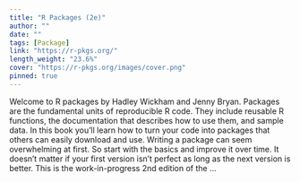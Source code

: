 ```yaml
---
title: "R Packages (2e)"
author: ""
date: ""
tags: [Package]
link: "https://r-pkgs.org/"
length_weight: "23.6%"
cover: "https://r-pkgs.org/images/cover.png"
pinned: true
---
```


Welcome to R packages by Hadley Wickham and Jenny Bryan. Packages are the fundamental units of reproducible R code. They include reusable R functions, the documentation that describes how to use them, and sample data. In this book you’ll learn how to turn your code into packages that others can easily download and use. Writing a package can seem overwhelming at first. So start with the basics and improve it over time. It doesn’t matter if your first version isn’t perfect as long as the next version is better. This is the work-in-progress 2nd edition of the ...
